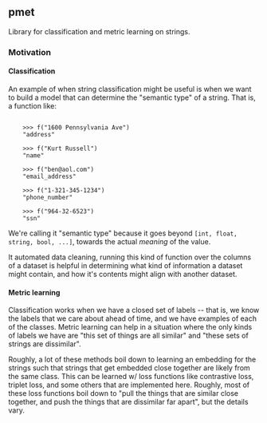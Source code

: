 ## pmet

Library for classification and metric learning on strings.

### Motivation

#### Classification

An example of when string classification might be useful is when we want to build a model that can determine the "semantic type" of a string.  That is, a function like:

```

    >>> f("1600 Pennsylvania Ave")
    "address"
    
    >>> f("Kurt Russell")
    "name"
    
    >>> f("ben@aol.com")
    "email_address"

    >>> f("1-321-345-1234")
    "phone_number"
    
    >>> f("964-32-6523")
    "ssn"

```

We're calling it "semantic type" because it goes beyond `[int, float, string, bool, ...]`, towards the actual _meaning_ of the value. 

It automated data cleaning, running this kind of function over the columns of a dataset is helpful in determining what kind of information a dataset might contain, and how it's contents might align with another dataset.

#### Metric learning

Classification works when we have a closed set of labels -- that is, we know the labels that we care about ahead of time, and we have examples of each of the classes.  Metric learning can help in a situation where the only kinds of labels we have are "this set of things are all similar" and "these sets of strings are dissimilar".

Roughly, a lot of these methods boil down to learning an embedding for the strings such that strings that get embedded close together are likely from the same class.  This can be learned w/ loss functions like contrastive loss, triplet loss, and some others that are implemented here.  Roughly, most of these loss functions boil down to "pull the things that are similar close together, and push the things that are dissimilar far apart", but the details vary.